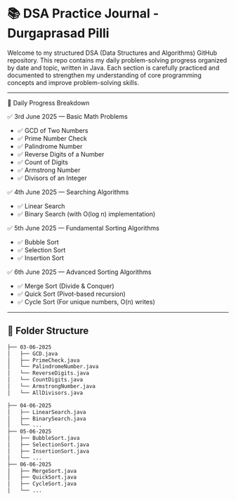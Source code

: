 # 📚 DSA Practice Journal - Durgaprasad Pilli

Welcome to my structured DSA (Data Structures and Algorithms) GitHub repository. This repo contains my daily problem-solving progress organized by date and topic, written in Java. 
Each section is carefully practiced and documented to strengthen my understanding of core programming concepts and improve problem-solving skills.

---

📅 Daily Progress Breakdown

✅ 3rd June 2025 — Basic Math Problems
- ✅ GCD of Two Numbers  
- ✅ Prime Number Check  
- ✅ Palindrome Number  
- ✅ Reverse Digits of a Number  
- ✅ Count of Digits  
- ✅ Armstrong Number  
- ✅ Divisors of an Integer 

✅ 4th June 2025 — Searching Algorithms
- ✅ Linear Search  
- ✅ Binary Search (with O(log n) implementation)  

✅ 5th June 2025 — Fundamental Sorting Algorithms
- ✅ Bubble Sort  
- ✅ Selection Sort  
- ✅ Insertion Sort   

✅ 6th June 2025 — Advanced Sorting Algorithms
- ✅ Merge Sort (Divide & Conquer)  
- ✅ Quick Sort (Pivot-based recursion)  
- ✅ Cycle Sort (For unique numbers, O(n) writes)  
---

## 📂 Folder Structure

```bash
├── 03-06-2025
│   ├── GCD.java
│   ├── PrimeCheck.java
│   └── PalindromeNumber.java
│   └── ReverseDigits.java
│   └── CountDigits.java 
│   └── ArmstrongNumber.java 
│   └── AllDivisors.java

├── 04-06-2025
│   ├── LinearSearch.java
│   ├── BinarySearch.java
│   └── ...
├── 05-06-2025
│   ├── BubbleSort.java
│   ├── SelectionSort.java
│   ├── InsertionSort.java
│   └── ...
├── 06-06-2025
│   ├── MergeSort.java
│   ├── QuickSort.java
│   ├── CycleSort.java
│   └── ...
